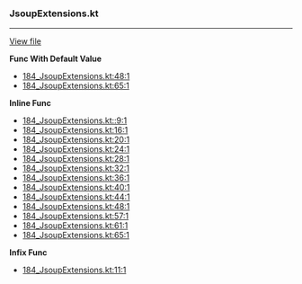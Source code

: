 ### JsoupExtensions.kt
---
[View file](files/184_JsoupExtensions.kt)

**Func With Default Value**

 - [184_JsoupExtensions.kt:48:1](files/184_JsoupExtensions.kt#L48)
 - [184_JsoupExtensions.kt:65:1](files/184_JsoupExtensions.kt#L65)

**Inline Func**

 - [184_JsoupExtensions.kt::9:1](files/184_JsoupExtensions.kt#L:9)
 - [184_JsoupExtensions.kt:16:1](files/184_JsoupExtensions.kt#L16)
 - [184_JsoupExtensions.kt:20:1](files/184_JsoupExtensions.kt#L20)
 - [184_JsoupExtensions.kt:24:1](files/184_JsoupExtensions.kt#L24)
 - [184_JsoupExtensions.kt:28:1](files/184_JsoupExtensions.kt#L28)
 - [184_JsoupExtensions.kt:32:1](files/184_JsoupExtensions.kt#L32)
 - [184_JsoupExtensions.kt:36:1](files/184_JsoupExtensions.kt#L36)
 - [184_JsoupExtensions.kt:40:1](files/184_JsoupExtensions.kt#L40)
 - [184_JsoupExtensions.kt:44:1](files/184_JsoupExtensions.kt#L44)
 - [184_JsoupExtensions.kt:48:1](files/184_JsoupExtensions.kt#L48)
 - [184_JsoupExtensions.kt:57:1](files/184_JsoupExtensions.kt#L57)
 - [184_JsoupExtensions.kt:61:1](files/184_JsoupExtensions.kt#L61)
 - [184_JsoupExtensions.kt:65:1](files/184_JsoupExtensions.kt#L65)

**Infix Func**

 - [184_JsoupExtensions.kt:11:1](files/184_JsoupExtensions.kt#L11)
